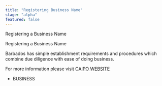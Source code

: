 ```yaml
---
title: "Registering Business Name"
stage: "alpha"
featured: false
---
```


Registering a Business Name

Registering a Business Name

Barbados has simple establishment requirements and procedures which combine due diligence with ease of doing business.

For more information please visit [CAIPO WEBSITE](https://caipo.gov.bb/)

- BUSINESS